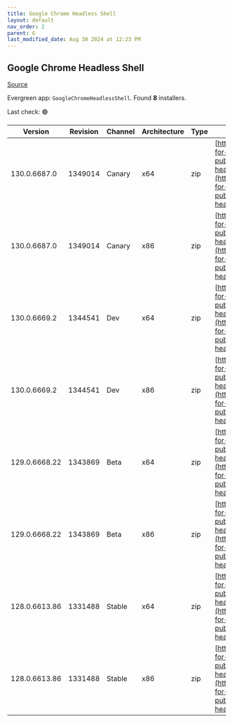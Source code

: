 ```yaml
---
title: Google Chrome Headless Shell
layout: default
nav_order: 2
parent: G
last_modified_date: Aug 30 2024 at 12:23 PM
---
```


## Google Chrome Headless Shell

[Source](https://googlechromelabs.github.io/chrome-for-testing/)

Evergreen app: `GoogleChromeHeadlessShell`. Found **8** installers.

Last check: 🟢

| Version       | Revision | Channel | Architecture | Type | URI                                                                                                                                                                                                                          |
| ------------- | -------- | ------- | ------------ | ---- | ---------------------------------------------------------------------------------------------------------------------------------------------------------------------------------------------------------------------------- |
| 130.0.6687.0  | 1349014  | Canary  | x64          | zip  | [https://storage.googleapis.com/chrome-for-testing-public/130.0.6687.0/win64/chrome-headless-shell-win64.zip](https://storage.googleapis.com/chrome-for-testing-public/130.0.6687.0/win64/chrome-headless-shell-win64.zip)   |
| 130.0.6687.0  | 1349014  | Canary  | x86          | zip  | [https://storage.googleapis.com/chrome-for-testing-public/130.0.6687.0/win32/chrome-headless-shell-win32.zip](https://storage.googleapis.com/chrome-for-testing-public/130.0.6687.0/win32/chrome-headless-shell-win32.zip)   |
| 130.0.6669.2  | 1344541  | Dev     | x64          | zip  | [https://storage.googleapis.com/chrome-for-testing-public/130.0.6669.2/win64/chrome-headless-shell-win64.zip](https://storage.googleapis.com/chrome-for-testing-public/130.0.6669.2/win64/chrome-headless-shell-win64.zip)   |
| 130.0.6669.2  | 1344541  | Dev     | x86          | zip  | [https://storage.googleapis.com/chrome-for-testing-public/130.0.6669.2/win32/chrome-headless-shell-win32.zip](https://storage.googleapis.com/chrome-for-testing-public/130.0.6669.2/win32/chrome-headless-shell-win32.zip)   |
| 129.0.6668.22 | 1343869  | Beta    | x64          | zip  | [https://storage.googleapis.com/chrome-for-testing-public/129.0.6668.22/win64/chrome-headless-shell-win64.zip](https://storage.googleapis.com/chrome-for-testing-public/129.0.6668.22/win64/chrome-headless-shell-win64.zip) |
| 129.0.6668.22 | 1343869  | Beta    | x86          | zip  | [https://storage.googleapis.com/chrome-for-testing-public/129.0.6668.22/win32/chrome-headless-shell-win32.zip](https://storage.googleapis.com/chrome-for-testing-public/129.0.6668.22/win32/chrome-headless-shell-win32.zip) |
| 128.0.6613.86 | 1331488  | Stable  | x64          | zip  | [https://storage.googleapis.com/chrome-for-testing-public/128.0.6613.86/win64/chrome-headless-shell-win64.zip](https://storage.googleapis.com/chrome-for-testing-public/128.0.6613.86/win64/chrome-headless-shell-win64.zip) |
| 128.0.6613.86 | 1331488  | Stable  | x86          | zip  | [https://storage.googleapis.com/chrome-for-testing-public/128.0.6613.86/win32/chrome-headless-shell-win32.zip](https://storage.googleapis.com/chrome-for-testing-public/128.0.6613.86/win32/chrome-headless-shell-win32.zip) |
